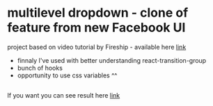 # multilevel dropdown - clone of feature from new Facebook UI

project based on video tutorial by Fireship - available here [link](https://www.youtube.com/watch?v=IF6k0uZuypA&t=43s)

- finnaly I've used with better understanding react-transition-group
- bunch of hooks
- opportunity to use css variables ^^

## 

If you want you can see result here [link](https://www.youtube.com/watch?v=IF6k0uZuypA&t=43s)
